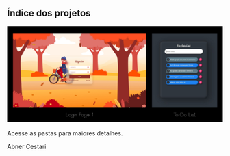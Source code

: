 ## Índice dos projetos

![Descrição da imagem](https://github.com/AbnerCestari/HTML-CSS/blob/master/Git%20Programs%20Index.jpg)

Acesse as pastas para maiores detalhes.

Abner Cestari
